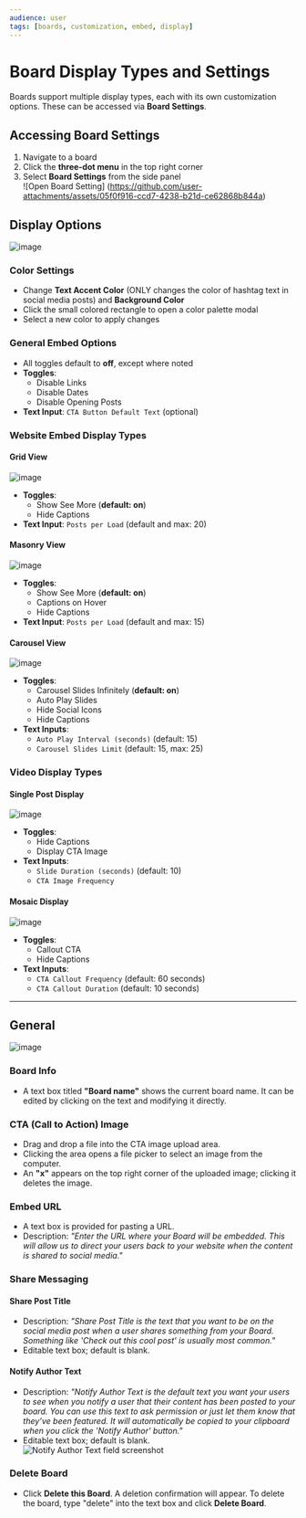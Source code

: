 ```yaml
---
audience: user
tags: [boards, customization, embed, display]
---
```


# Board Display Types and Settings

Boards support multiple display types, each with its own customization options. These can be accessed via **Board Settings**.

## Accessing Board Settings

1. Navigate to a board  
2. Click the **three-dot menu** in the top right corner  
3. Select **Board Settings** from the side panel  
   ![Open Board Setting] (https://github.com/user-attachments/assets/05f0f916-ccd7-4238-b21d-ce62868b844a)


## Display Options
![image](https://github.com/user-attachments/assets/5e9767df-8646-4b91-9108-a0e6e9bb0bb4)

### Color Settings

- Change **Text Accent Color** (ONLY changes the color of hashtag text in social media posts) and **Background Color**
- Click the small colored rectangle to open a color palette modal
- Select a new color to apply changes

### General Embed Options

- All toggles default to **off**, except where noted
- **Toggles**:
  - Disable Links
  - Disable Dates
  - Disable Opening Posts
- **Text Input**: `CTA Button Default Text` (optional)

### Website Embed Display Types

#### Grid View
![image](https://github.com/user-attachments/assets/85113e0a-95d8-4c6d-b8cc-7090d7f81f80)

- **Toggles**:
  - Show See More (**default: on**)
  - Hide Captions
- **Text Input**: `Posts per Load` (default and max: 20)

#### Masonry View
![image](https://github.com/user-attachments/assets/16652e1d-54dc-411e-b8b7-13cf1c726a40)

- **Toggles**:
  - Show See More (**default: on**)
  - Captions on Hover
  - Hide Captions
- **Text Input**: `Posts per Load` (default and max: 15)

#### Carousel View
![image](https://github.com/user-attachments/assets/109fdfcc-5bd9-484a-8b99-3a14c551db70)

- **Toggles**:
  - Carousel Slides Infinitely (**default: on**)
  - Auto Play Slides
  - Hide Social Icons
  - Hide Captions
- **Text Inputs**:
  - `Auto Play Interval (seconds)` (default: 15)
  - `Carousel Slides Limit` (default: 15, max: 25)

### Video Display Types

#### Single Post Display
![image](https://github.com/user-attachments/assets/db926466-b2e2-413f-950b-6128a3d0b88b)

- **Toggles**:
  - Hide Captions
  - Display CTA Image
- **Text Inputs**:
  - `Slide Duration (seconds)` (default: 10)
  - `CTA Image Frequency`

#### Mosaic Display
![image](https://github.com/user-attachments/assets/fd18edf1-6339-48fd-9495-ee85557bf9d4)

- **Toggles**:
  - Callout CTA
  - Hide Captions
- **Text Inputs**:
  - `CTA Callout Frequency` (default: 60 seconds)
  - `CTA Callout Duration` (default: 10 seconds)

---

## General
![image](https://github.com/user-attachments/assets/195f50da-90f3-4c9c-a00a-1bcb7cdad421)

### Board Info
- A text box titled **"Board name"** shows the current board name. It can be edited by clicking on the text and modifying it directly.

### CTA (Call to Action) Image
- Drag and drop a file into the CTA image upload area.
- Clicking the area opens a file picker to select an image from the computer.
- An **"x"** appears on the top right corner of the uploaded image; clicking it deletes the image.

### Embed URL
- A text box is provided for pasting a URL.
- Description: *"Enter the URL where your Board will be embedded. This will allow us to direct your users back to your website when the content is shared to social media."*

### Share Messaging

#### Share Post Title
- Description: *"Share Post Title is the text that you want to be on the social media post when a user shares something from your Board. Something like 'Check out this cool post' is usually most common."*
- Editable text box; default is blank.

#### Notify Author Text
- Description: *"Notify Author Text is the default text you want your users to see when you notify a user that their content has been posted to your board. You can use this text to ask permission or just let them know that they’ve been featured. It will automatically be copied to your clipboard when you click the 'Notify Author' button."*
- Editable text box; default is blank.  
![Notify Author Text field screenshot](https://github.com/user-attachments/assets/6f03cd00-9be2-4c9c-91f7-13fdf715461f)

### Delete Board
- Click **Delete this Board**. A deletion confirmation will appear. To delete the board, type "delete" into the text box and click **Delete Board**.
